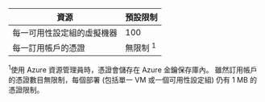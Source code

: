| 資源 | 預設限制 |
| --- | --- |
| 每一可用性設定組的虛擬機器 |100 |
| 每一訂用帳戶的憑證 |無限制 <sup>1</sup> |

<sup>1</sup>使用 Azure 資源管理員時，憑證會儲存在 Azure 金鑰保存庫內。 雖然訂用帳戶的憑證數目無限制，每個部署 (包括單一 VM 或一個可用性設定組) 仍有 1 MB 的憑證限制。

